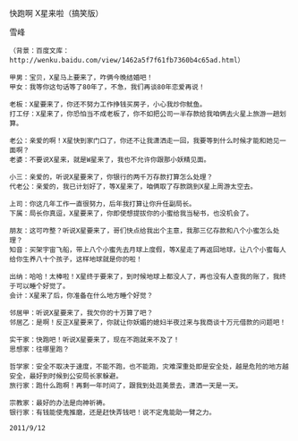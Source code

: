 快跑啊 X星来啦（搞笑版）

雪峰


    （背景：百度文库：http://wenku.baidu.com/view/1462a5f7f61fb7360b4c65ad.html）

    甲男：宝贝，X星马上要来了，咋俩今晚结婚吧！
    甲女：我等你这句话等了80年了，不急，我们再谈80年恋爱再说！

    老板：X星要来了，你还不努力工作挣钱买房子，小心我炒你鱿鱼。
    打工仔：X星来了，你恐怕当不成老板了，你不如把公司一半存款给我咱俩去火星上旅游一趟划算。

    老公：亲爱的啊！X星快到家门口了，你还不让我潇洒走一回，我要等到什么时候才能和她见一面啊？
    老婆：不要说X星来，就是W星来了，我也不允许你跟那小妖精见面。

    小三：亲爱的，听说X星要来了，你银行的两千万存款打算怎么处理？
    代老公：亲爱的，我已计划好了，等X星来了，咱俩取了存款跳到X星上周游太空去。

    上司：你这几年工作一直很努力，后年我打算让你升任副局长。
    下属：局长你真逗，X星要来了，你即使想提拔你的小蜜给我当秘书，也没机会了。

    朋友：这可咋整？听说X星要来了，哥们快点给我出个主意，我那三亿存款和八个小蜜怎么处理？
    知音：买架宇宙飞船，带上八个小蜜先去月球上度假，等X星走了再返回地球，让八个小蜜每人给你生养八十个孩子，这样地球就是你的啦！

    出纳：哈哈！太棒啦！X星终于要来了，到时候地球上都没人了，再也没有人查我的账了，我终于可以睡个好觉了。
    会计：X星来了后，你准备在什么地方睡个好觉？

    邻居甲：听说X星要来了，我欠你的十万算了吧？
    邻居乙：是啊！反正X星要来了，你就让你妖媚的媳妇半夜过来与我商谈十万元借款的问题吧！

    实干家：快跑吧！听说X星要来了，现在不跑就来不及了！
    思想家：往哪里跑？

    哲学家：安全不取决于速度，不能不跑，也不能跑，灾难深重处即是安全处，越是危险的地方越安全，最好到时候到公安局长家躲避。
    旅行家：跑什么跑啊！再剩一年时间了，跟我到处逛美景去，潇洒一天是一天。

    宗教家：最好的办法是向神祈祷。
    银行家：有钱能使鬼推磨，还是赶快弄钱吧！说不定鬼能助一臂之力。

    2011/9/12



